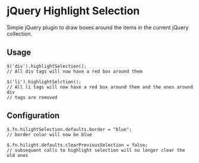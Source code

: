 # jQuery Highlight Selection

Simple jQuery  plugin to draw boxes around the items in the current jQuery
collection. 

## Usage

```
$('div').highlightSelection();
// All div tags will now have a red box around them

$('li').highlightSelction();
// All li tags will now have a red box around them and the ones around div
// tags are removed
```

## Configuration

```
$.fn.hilightSelection.defaults.border = "blue";
// border color will now be blue

$.fn.hilight.defaults.clearPreviousSelection = false;
// subsequent calls to highlight selection will no longer clear the old ones
```
